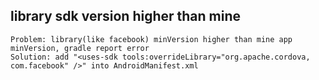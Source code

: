## library sdk version higher than mine
```
Problem: library(like facebook) minVersion higher than mine app minVersion, gradle report error
Solution: add "<uses-sdk tools:overrideLibrary="org.apache.cordova, com.facebook" />" into AndroidManifest.xml
```
